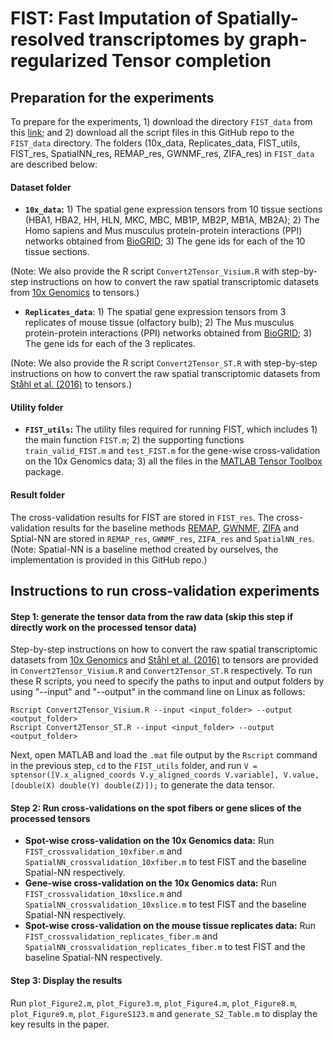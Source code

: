 # FIST: Fast Imputation of Spatially-resolved transcriptomes by graph-regularized Tensor completion

## Preparation for the experiments
To prepare for the experiments, 1) download the directory `FIST_data` from this [link](http://compbio.cs.umn.edu/FIST_data.tgz); and 2) download all the script files in this GitHub repo to the `FIST_data` directory.
The folders (10x_data, Replicates_data, FIST_utils, FIST_res, SpatialNN_res, REMAP_res, GWNMF_res, ZIFA_res) in `FIST_data` are described below:
#### Dataset folder
- **`10x_data`:** 1) The spatial gene expression tensors from 10 tissue sections (HBA1, HBA2, HH, HLN, MKC, MBC, MB1P, MB2P, MB1A, MB2A); 2) The Homo sapiens and Mus musculus protein-protein interactions (PPI) networks obtained from [BioGRID](https://thebiogrid.org/);  3) The gene ids for each of the 10 tissue sections. 

(Note: We also provide the R script `Convert2Tensor_Visium.R` with step-by-step instructions on how to convert the raw spatial transcriptomic datasets from [10x Genomics](https://support.10xgenomics.com/spatial-gene-expression/datasets/) to tensors.)
- **`Replicates_data`**: 1) The spatial gene expression tensors from 3 replicates of mouse tissue (olfactory bulb);  2) The Mus musculus protein-protein interactions (PPI) networks obtained from [BioGRID](https://thebiogrid.org/); 3) The gene ids for each of the 3 replicates.

(Note: We also provide the R script `Convert2Tensor_ST.R` with step-by-step instructions on how to convert the raw spatial transcriptomic datasets from [Ståhl et al. (2016)](https://www.spatialresearch.org/resources-published-datasets/doi-10-1126science-aaf2403/) to tensors.)
#### Utility folder
- **`FIST_utils`:** The utility files required for running FIST, which includes 1) the main function `FIST.m`; 2) the supporting functions `train_valid_FIST.m` and `test_FIST.m` for the gene-wise cross-validation on the 10x Genomics data; 3) all the files in the [MATLAB Tensor Toolbox](https://gitlab.com/tensors/tensor_toolbox) package.
#### Result folder
The cross-validation results for FIST are stored in `FIST_res`. The cross-validation results for the baseline methods [REMAP](https://github.com/hansaimlim/REMAP), [GWNMF](https://locus.siam.org/doi/pdf/10.1137/1.9781611972801.18), [ZIFA](https://github.com/epierson9/ZIFA) and Sptial-NN are stored in `REMAP_res`, `GWNMF_res`, `ZIFA_res` and `SpatialNN_res`. (Note: Spatial-NN is a baseline method created by ourselves, the implementation is provided in this GitHub repo.)

## Instructions to run cross-validation experiments
#### Step 1: generate the tensor data from the raw data (skip this step if directly work on the processed tensor data)
Step-by-step instructions on how to convert the raw spatial transcriptomic datasets from [10x Genomics](https://support.10xgenomics.com/spatial-gene-expression/datasets/) and [Ståhl et al. (2016)](https://www.spatialresearch.org/resources-published-datasets/doi-10-1126science-aaf2403/) to tensors are provided in `Convert2Tensor_Visium.R` and `Convert2Tensor_ST.R` respectively.  To run these R scripts, you need to specify the paths to input and output folders by using "--input" and "--output" in the command line on Linux as follows:
```
Rscript Convert2Tensor_Visium.R --input <input_folder> --output <output_folder>
Rscript Convert2Tensor_ST.R --input <input_folder> --output <output_folder>  
```
Next, open MATLAB and load the `.mat` file output by the `Rscript` command in the previous step, `cd` to the `FIST_utils` folder, and run `V = sptensor([V.x_aligned_coords V.y_aligned_coords V.variable], V.value, [double(X) double(Y) double(Z)]);` to generate the data tensor.
#### Step 2: Run cross-validations on the spot fibers or gene slices of the processed tensors
- **Spot-wise cross-validation on the 10x Genomics data:**  Run `FIST_crossvalidation_10xfiber.m` and `SpatialNN_crossvalidation_10xfiber.m` to test FIST and the baseline Spatial-NN respectively.
- **Gene-wise cross-validation on the 10x Genomics data:**  Run `FIST_crossvalidation_10xslice.m` and `SpatialNN_crossvalidation_10xslice.m` to test FIST and the baseline Spatial-NN respectively. 
- **Spot-wise cross-validation on the mouse tissue replicates data:**  Run `FIST_crossvalidation_replicates_fiber.m` and `SpatialNN_crossvalidation_replicates_fiber.m` to test FIST and the baseline Spatial-NN respectively.
#### Step 3: Display the results
Run `plot_Figure2.m`, `plot_Figure3.m`, `plot_Figure4.m`, `plot_Figure8.m`, `plot_Figure9.m`, `plot_FigureS123.m` and `generate_S2_Table.m` to display the key results in the paper.




